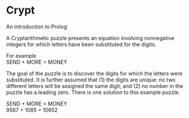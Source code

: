 # Crypt
An introduction to Prolog

A Cryptarithmetic puzzle presents an equation involving nonnegative integers for which letters have been substituted for the digits.

For example\
SEND + MORE = MONEY

The goal of the puzzle is to discover the digits for which the letters were substituted. It is further assumed that (1) the digits are unique: no two different letters will be assigned the same digit; and (2) no number in the puzzle has a leading zero. There is one solution to this example puzzle.

SEND + MORE = MONEY <br /> 
9567 + 1085 = 10652
